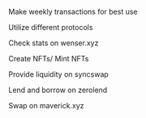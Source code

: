 Make weekly transactions for best use

Utilize different protocols

Check stats on wenser.xyz

Create NFTs/ Mint NFTs

Provide liquidity on syncswap

Lend and borrow on zerolend

Swap on maverick.xyz
